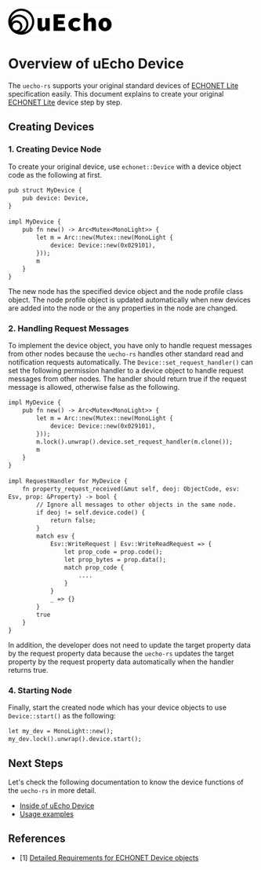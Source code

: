 ![logo](img/logo.png)

# Overview of uEcho Device

The `uecho-rs` supports your original standard devices of [ECHONET Lite][enet] specification easily. This document explains to create your original  [ECHONET Lite][enet] device step by step.

## Creating Devices

### 1. Creating Device Node

To create your original device, use `echonet::Device` with a device object code as the following at first.


```
pub struct MyDevice {
    pub device: Device,
}

impl MyDevice {
    pub fn new() -> Arc<Mutex<MonoLight>> {
        let m = Arc::new(Mutex::new(MonoLight {
            device: Device::new(0x029101),
        }));
        m
    }
}
```

The new node has the specified device object and the node profile class object. The node profile object is updated automatically when new devices are added into the node or the any properties in the node are changed.

### 2. Handling Request Messages 

To implement the device object, you have only to handle request messages from other nodes because the `uecho-rs` handles other standard read and notification requests automatically.  The `Device::set_request_handler()` can set the following permission handler to a device object to handle request messages from other nodes. The handler should return true if the request message is allowed, otherwise false as the following.

```
impl MyDevice {
    pub fn new() -> Arc<Mutex<MonoLight>> {
        let m = Arc::new(Mutex::new(MonoLight {
            device: Device::new(0x029101),
        }));
        m.lock().unwrap().device.set_request_handler(m.clone());
        m
    }
}

impl RequestHandler for MyDevice {
    fn property_request_received(&mut self, deoj: ObjectCode, esv: Esv, prop: &Property) -> bool {
        // Ignore all messages to other objects in the same node.
        if deoj != self.device.code() {
            return false;
        }
        match esv {
            Esv::WriteRequest | Esv::WriteReadRequest => {
                let prop_code = prop.code();
                let prop_bytes = prop.data();
                match prop_code {
                    ....
                }
            }
            _ => {}
        }
        true
    }
}
```

 In addition, the developer does not need to update the target property data by the request property data because the `uecho-rs` updates the target property by the request property data automatically when the handler returns true.

### 4. Starting Node

Finally, start the created node which has your device objects to use `Device::start()` as the following:

```
let my_dev = MonoLight::new();
my_dev.lock().unwrap().device.start();
```

## Next Steps

Let's check the following documentation to know the device functions of the `uecho-rs` in more detail.

- [Inside of uEcho Device](https://github.com/cybergarage/uecho-rs/blob/master/doc/device_inside.md)
- [Usage examples](https://github.com/cybergarage/uecho-rs/tree/master/examples)

## References

- \[1\] [Detailed Requirements for ECHONET Device objects][enet-spec]

[enet]:http://echonet.jp/english/
[enet-spec]:http://www.echonet.gr.jp/english/spec/index.htm
